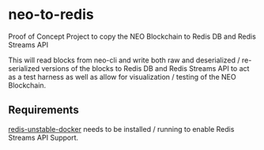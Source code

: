 # neo-to-redis
Proof of Concept Project to copy the NEO Blockchain to Redis DB and Redis Streams API

This will read blocks from neo-cli and write both raw and deserialized / re-serialized versions of the blocks to Redis DB and Redis Streams API to act as a test harness as well as allow for visualization / testing of the NEO Blockchain.





## Requirements
[redis-unstable-docker](https://github.com/gubanotorious/redis-unstable-docker) needs to be installed / running to enable Redis Streams API Support.
